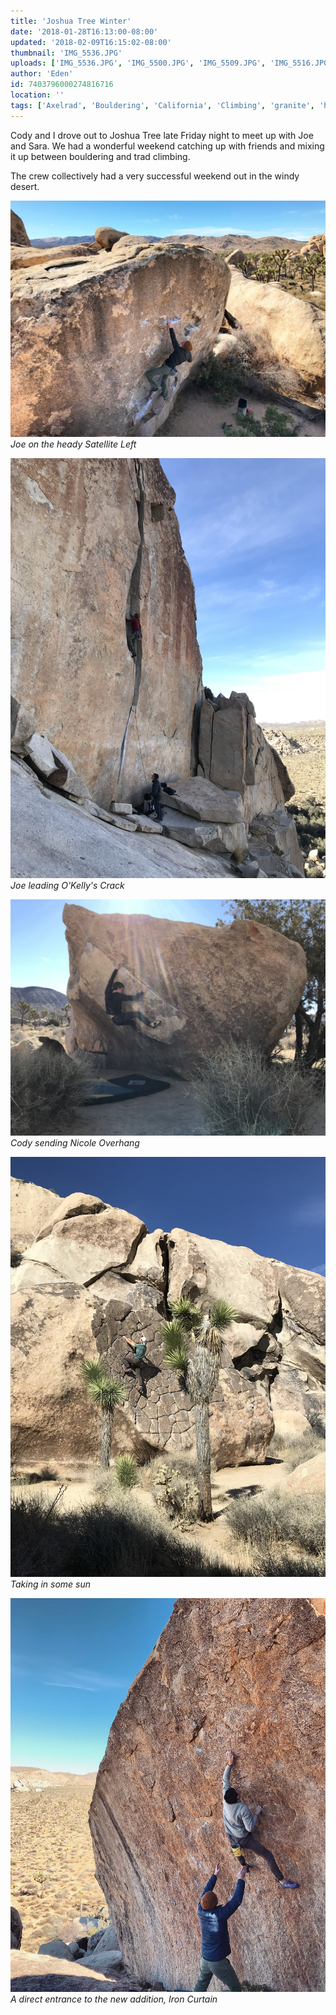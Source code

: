 ```yaml
---
title: 'Joshua Tree Winter'
date: '2018-01-28T16:13:00-08:00'
updated: '2018-02-09T16:15:02-08:00'
thumbnail: 'IMG_5536.JPG'
uploads: ['IMG_5536.JPG', 'IMG_5500.JPG', 'IMG_5509.JPG', 'IMG_5516.JPG', 'IMG_5540.JPG']
author: 'Eden'
id: 7403796000274816716
location: ''
tags: ['Axelrad', 'Bouldering', 'California', 'Climbing', 'granite', 'highball', 'Joshua', 'trad', 'Tree']
---
```

Cody and I drove out to Joshua Tree late Friday night to meet up with Joe and Sara. We had a wonderful weekend catching up with friends and mixing it up between bouldering and trad climbing.

The crew collectively had a very successful weekend out in the windy desert.

![image alt](uploads/IMG_5536.JPG)*Joe on the heady Satellite Left*

![image alt](uploads/IMG_5500.JPG)*Joe leading O'Kelly's Crack*

![image alt](uploads/IMG_5509.JPG)*Cody sending Nicole Overhang*

![image alt](uploads/IMG_5516.JPG)*Taking in some sun*

![image alt](uploads/IMG_5540.JPG)*A direct entrance to the new addition, Iron Curtain*